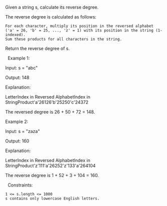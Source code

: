 Given a string s, calculate its reverse degree.

The reverse degree is calculated as follows:


	For each character, multiply its position in the reversed alphabet ('a' = 26, 'b' = 25, ..., 'z' = 1) with its position in the string (1-indexed).
	Sum these products for all characters in the string.


Return the reverse degree of s.

 
Example 1:


Input: s = "abc"

Output: 148

Explanation:

LetterIndex in Reversed AlphabetIndex in StringProduct'a'26126'b'25250'c'24372

The reversed degree is 26 + 50 + 72 = 148.


Example 2:


Input: s = "zaza"

Output: 160

Explanation:

LetterIndex in Reversed AlphabetIndex in StringProduct'z'111'a'26252'z'133'a'264104

The reverse degree is 1 + 52 + 3 + 104 = 160.


 
Constraints:


	1 <= s.length <= 1000
	s contains only lowercase English letters.

